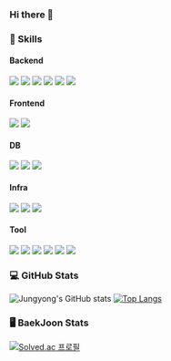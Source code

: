 ### Hi there 👋

<!--
**jungyonge/jungyonge** is a ✨ _special_ ✨ repository because its `README.md` (this file) appears on your GitHub profile.

Here are some ideas to get you started:

- 🔭 I’m currently working on ...
- 🌱 I’m currently learning ...
- 👯 I’m looking to collaborate on ...
- 🤔 I’m looking for help with ...
- 💬 Ask me about ...
- 📫 How to reach me: ...
- 😄 Pronouns: ...
- ⚡ Fun fact: ...
-->

###  :muscle: Skills

####  Backend

<p align ="left">
<img src="https://img.shields.io/badge/JAVA-007396?style=flat-square&logo=JAVA&logoColor=white" />
<img src="https://img.shields.io/badge/Spring-6DB33F?style=flat-square&logo=jQuery&logoColor=white" />
<img src="https://img.shields.io/badge/SpringBoot-6DB33F?style=flat-square&logo=SpringBoot&logoColor=white" />
<img src="https://img.shields.io/badge/Spring Security-6DB33F?style=flat-square&logo=Spring Security&logoColor=white" />
<img src="https://img.shields.io/badge/Blockchain-F7931A?style=flat-square&logo=Bitcoin&logoColor=white" />
<img src="https://img.shields.io/badge/Solidity-363636?style=flat-square&logo=Solidity&logoColor=white" />
 
####  Frontend
<p align ="left">
<img src="https://img.shields.io/badge/React-61DAFB?style=flat-square&logo=React&logoColor=white" />
<img src="https://img.shields.io/badge/JavaScript-F7DF1E?style=flat-square&logo=JavaScript&logoColor=white" />  
  
####  DB
<p align ="left">
<img src="https://img.shields.io/badge/MySQL-4479A1?style=flat-square&logo=MySQL&logoColor=white" />
<img src="https://img.shields.io/badge/MariaDB-003545?style=flat-square&logo=MariaDB&logoColor=white" />
<img src="https://img.shields.io/badge/MongoDB-47A248?style=flat-square&logo=MongoDB&logoColor=white" />    
  
####  Infra
<p align ="left">
<img src="https://img.shields.io/badge/AWS-232F3E?style=flat-square&logo=AmazonAWS&logoColor=white" />
<img src="https://img.shields.io/badge/Jenkins-D24939?style=flat-square&logo=Jenkins&logoColor=white" />
<img src="https://img.shields.io/badge/Apache Kafka-231F20?style=flat-square&logo=Apache Kafka&logoColor=white" />

####  Tool
<p align ="left">
<img src="https://img.shields.io/badge/IntelliJ IDEA-000000?style=flat-square&logo=IntelliJ IDEA&logoColor=white" />
<img src="https://img.shields.io/badge/DataGrip-E34F26?style=flat-square&logo=DataGrip&logoColor=white" />
<img src="https://img.shields.io/badge/Slack-E34F26?style=flat-square&logo=Slack&logoColor=white" />
<img src="https://img.shields.io/badge/GitHub-181717?style=flat-square&logoGitHub&logoColor=white" />
<img src="https://img.shields.io/badge/Git-F05032?style=flat-square&logo=Git&logoColor=white" />
<img src="https://img.shields.io/badge/Jira-0052CC?style=flat-square&logo=Jira&logoColor=white" />

###  :computer: GitHub Stats
![Jungyong's GitHub stats](https://github-readme-stats.vercel.app/api?username=jungyonge&show_icons=true&theme=transparent&count_private=true)
[![Top Langs](https://github-readme-stats.vercel.app/api/top-langs/?username=jungyonge&layout=compact)](https://github.com/anuraghazra/github-readme-stats)  
###  :desktop_computer: BaekJoon Stats
[![Solved.ac 프로필](http://mazassumnida.wtf/api/v2/generate_badge?boj=qjsro1212)](https://solved.ac/qjsro1212)
